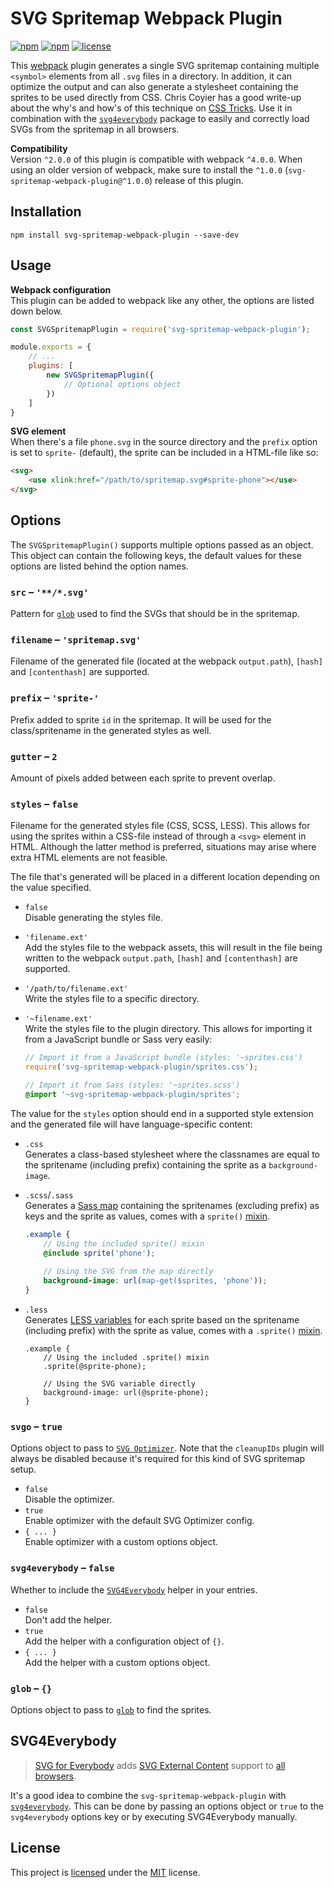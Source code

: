 # SVG Spritemap Webpack Plugin
[![npm](https://img.shields.io/npm/v/svg-spritemap-webpack-plugin.svg?style=flat-square)](https://www.npmjs.com/package/svg-spritemap-webpack-plugin)
[![npm](https://img.shields.io/npm/dm/svg-spritemap-webpack-plugin.svg?style=flat-square)](https://www.npmjs.com/package/svg-spritemap-webpack-plugin)
[![license](https://img.shields.io/github/license/cascornelissen/svg-spritemap-webpack-plugin.svg?style=flat-square)](LICENSE.md)

This [webpack](https://webpack.github.io/) plugin generates a single SVG spritemap containing multiple `<symbol>` elements from all `.svg` files in a directory. In addition, it can optimize the output and can also generate a stylesheet containing the sprites to be used directly from CSS. Chris Coyier has a good write-up about the why's and how's of this technique on [CSS Tricks](https://css-tricks.com/svg-symbol-good-choice-icons/). Use it in combination with the [`svg4everybody`](https://github.com/jonathantneal/svg4everybody) package to easily and correctly load SVGs from the spritemap in all browsers.

**Compatibility**  
Version `^2.0.0` of this plugin is compatible with webpack `^4.0.0`. When using an older version of webpack, make sure to install the `^1.0.0` (`svg-spritemap-webpack-plugin@^1.0.0`) release of this plugin.


## Installation
```shell
npm install svg-spritemap-webpack-plugin --save-dev
```


## Usage
**Webpack configuration**  
This plugin can be added to webpack like any other, the options are listed down below.
```js
const SVGSpritemapPlugin = require('svg-spritemap-webpack-plugin');

module.exports = {
    // ...
    plugins: [
        new SVGSpritemapPlugin({
            // Optional options object
        })
    ]
}
```

**SVG element**  
When there's a file `phone.svg` in the source directory and the `prefix` option is set to `sprite-` (default), the sprite can be included in a HTML-file like so: 
```html
<svg>
    <use xlink:href="/path/to/spritemap.svg#sprite-phone"></use>
</svg>
```


## Options
The `SVGSpritemapPlugin()` supports multiple options passed as an object. This object can contain the following keys, the default values for these options are listed behind the option names.

### `src` – `'**/*.svg'`  
Pattern for [`glob`](http://npmjs.com/package/glob) used to find the SVGs that should be in the spritemap.

### `filename` – `'spritemap.svg'`  
Filename of the generated file (located at the webpack `output.path`), `[hash]` and `[contenthash]` are supported.

### `prefix` – `'sprite-'`  
Prefix added to sprite `id` in the spritemap. It will be used for the class/spritename in the generated styles as well. 

### `gutter` – `2`  
Amount of pixels added between each sprite to prevent overlap.

### `styles` – `false`  
Filename for the generated styles file (CSS, SCSS, LESS). This allows for using the sprites within a CSS-file instead of through a `<svg>` element in HTML. Although the latter method is preferred, situations may arise where extra HTML elements are not feasible. 

The file that's generated will be placed in a different location depending on the value specified.

- `false`  
  Disable generating the styles file.
- `'filename.ext'`  
  Add the styles file to the webpack assets, this will result in the file being written to the webpack `output.path`, `[hash]` and `[contenthash]` are supported.
- `'/path/to/filename.ext'`  
  Write the styles file to a specific directory.
- `'~filename.ext'`  
  Write the styles file to the plugin directory. This allows for importing it from a JavaScript bundle or Sass very easily:
  
  ```js
  // Import it from a JavaScript bundle (styles: '~sprites.css')
  require('svg-spritemap-webpack-plugin/sprites.css');
  ```
  ```scss
  // Import it from Sass (styles: '~sprites.scss')
  @import '~svg-spritemap-webpack-plugin/sprites';
  ```

The value for the `styles` option should end in a supported style extension and the generated file will have language-specific content:

- `.css`  
  Generates a class-based stylesheet where the classnames are equal to the spritename (including prefix) containing the sprite as a `background-image`.
- `.scss`/`.sass`  
  Generates a [Sass map](http://sass-lang.com/documentation/file.SASS_REFERENCE.html#maps) containing the spritenames (excluding prefix) as keys and the sprite as values, comes with a `sprite()` [mixin](http://sass-lang.com/documentation/file.SASS_REFERENCE.html#mixins).
  
  ```scss
  .example {
      // Using the included sprite() mixin
      @include sprite('phone');
    
      // Using the SVG from the map directly
      background-image: url(map-get($sprites, 'phone'));
  }
  ```
- `.less`  
  Generates [LESS variables](http://lesscss.org/features/#variables-feature-overview) for each sprite based on the spritename (including prefix) with the sprite as value, comes with a `.sprite()` [mixin](http://lesscss.org/features/#mixins-feature).
  
  ```less
  .example {
      // Using the included .sprite() mixin
      .sprite(@sprite-phone);

      // Using the SVG variable directly
      background-image: url(@sprite-phone);
  }
  ```

### `svgo` – `true`  
Options object to pass to [`SVG Optimizer`](http://npmjs.com/package/svgo). Note that the `cleanupIDs` plugin will always be disabled because it's required for this kind of SVG spritemap setup.

- `false`  
  Disable the optimizer.
- `true`  
  Enable optimizer with the default SVG Optimizer config.
- `{ ... }`  
  Enable optimizer with a custom options object.

### `svg4everybody` – `false`  
Whether to include the [`SVG4Everybody`](https://www.npmjs.com/package/svg4everybody#usage) helper in your entries.

- `false`  
  Don't add the helper.
- `true`  
  Add the helper with a configuration object of `{}`.
- `{ ... }`  
  Add the helper with a custom options object.

### `glob` – `{}`  
Options object to pass to [`glob`](http://npmjs.com/package/glob) to find the sprites.


## SVG4Everybody
> [SVG for Everybody](https://github.com/jonathantneal/svg4everybody) adds [SVG External Content](http://css-tricks.com/svg-sprites-use-better-icon-fonts/##Browser+Support) support to [all browsers](http://caniuse.com/svg).

It's a good idea to combine the `svg-spritemap-webpack-plugin` with [`svg4everybody`](https://github.com/jonathantneal/svg4everybody). This can be done by passing an options object or `true` to the `svg4everybody` options key or by executing SVG4Everybody manually.


## License
This project is [licensed](LICENSE.md) under the [MIT](https://opensource.org/licenses/MIT) license.
